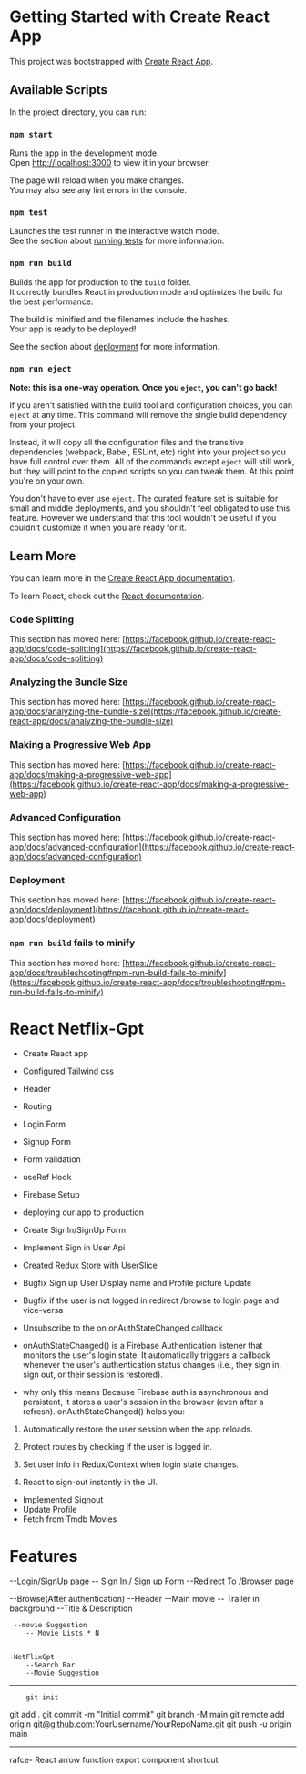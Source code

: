 # Getting Started with Create React App

This project was bootstrapped with [Create React App](https://github.com/facebook/create-react-app).

## Available Scripts

In the project directory, you can run:

### `npm start`

Runs the app in the development mode.\
Open [http://localhost:3000](http://localhost:3000) to view it in your browser.

The page will reload when you make changes.\
You may also see any lint errors in the console.

### `npm test`

Launches the test runner in the interactive watch mode.\
See the section about [running tests](https://facebook.github.io/create-react-app/docs/running-tests) for more information.

### `npm run build`

Builds the app for production to the `build` folder.\
It correctly bundles React in production mode and optimizes the build for the best performance.

The build is minified and the filenames include the hashes.\
Your app is ready to be deployed!

See the section about [deployment](https://facebook.github.io/create-react-app/docs/deployment) for more information.

### `npm run eject`

**Note: this is a one-way operation. Once you `eject`, you can't go back!**

If you aren't satisfied with the build tool and configuration choices, you can `eject` at any time. This command will remove the single build dependency from your project.

Instead, it will copy all the configuration files and the transitive dependencies (webpack, Babel, ESLint, etc) right into your project so you have full control over them. All of the commands except `eject` will still work, but they will point to the copied scripts so you can tweak them. At this point you're on your own.

You don't have to ever use `eject`. The curated feature set is suitable for small and middle deployments, and you shouldn't feel obligated to use this feature. However we understand that this tool wouldn't be useful if you couldn't customize it when you are ready for it.

## Learn More

You can learn more in the [Create React App documentation](https://facebook.github.io/create-react-app/docs/getting-started).

To learn React, check out the [React documentation](https://reactjs.org/).

### Code Splitting

This section has moved here: [https://facebook.github.io/create-react-app/docs/code-splitting](https://facebook.github.io/create-react-app/docs/code-splitting)

### Analyzing the Bundle Size

This section has moved here: [https://facebook.github.io/create-react-app/docs/analyzing-the-bundle-size](https://facebook.github.io/create-react-app/docs/analyzing-the-bundle-size)

### Making a Progressive Web App

This section has moved here: [https://facebook.github.io/create-react-app/docs/making-a-progressive-web-app](https://facebook.github.io/create-react-app/docs/making-a-progressive-web-app)

### Advanced Configuration

This section has moved here: [https://facebook.github.io/create-react-app/docs/advanced-configuration](https://facebook.github.io/create-react-app/docs/advanced-configuration)

### Deployment

This section has moved here: [https://facebook.github.io/create-react-app/docs/deployment](https://facebook.github.io/create-react-app/docs/deployment)

### `npm run build` fails to minify

This section has moved here: [https://facebook.github.io/create-react-app/docs/troubleshooting#npm-run-build-fails-to-minify](https://facebook.github.io/create-react-app/docs/troubleshooting#npm-run-build-fails-to-minify)




# React Netflix-Gpt

* Create React app
* Configured Tailwind css
* Header
* Routing
* Login Form
* Signup Form
* Form validation 
* useRef Hook
* Firebase Setup
* deploying our app to production
* Create SignIn/SignUp Form
* Implement Sign in User Api
* Created Redux Store with UserSlice
* Bugfix Sign up User Display name and Profile picture Update 
* Bugfix if the user  is not logged in redirect /browse to login page  and vice-versa
* Unsubscribe to the on onAuthStateChanged callback

* onAuthStateChanged()  is a Firebase Authentication listener that monitors the user's login state. It automatically triggers a callback whenever the user's authentication status changes (i.e., they sign in, sign out, or their session is restored).

* why only this means Because Firebase auth is asynchronous and persistent, it stores a user's session in the browser (even after a refresh). onAuthStateChanged() helps you:

1. Automatically restore the user session when the app reloads.

2. Protect routes by checking if the user is logged in.

3. Set user info in Redux/Context when login state changes.

4. React to sign-out instantly in the UI.

* Implemented Signout
* Update Profile 
* Fetch from Tmdb Movies





# Features
--Login/SignUp page
  -- Sign In / Sign up Form
  --Redirect To /Browser page

--Browse(After authentication)
  --Header
  --Main movie
     -- Trailer in background
     --Title & Description 

     --movie Suggestion 
        -- Movie Lists * N


    -NetFlixGpt
        --Search Bar
        --Movie Suggestion
------------------------------------
        git init
git add .
git commit -m "Initial commit"
git branch -M main
git remote add origin git@github.com:YourUsername/YourRepoName.git
git push -u origin main

---------------------------------
rafce- React arrow function export component shortcut 
